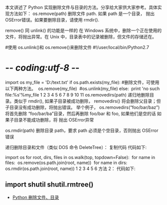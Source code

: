 
本文讲述了 Python 实现删除文件与目录的方法。分享给大家供大家参考。具体实现方法如下：
os.remove(path)
删除文件 path. 如果 path 是一个目录， 抛出 OSError错误。如果要删除目录，请使用 rmdir().

remove() 同 unlink() 的功能是一样的
在 Windows 系统中，删除一个正在使用的文件，将抛出异常。在 Unix 中，目录表中的记录被删除，但文件的存储还在。

#使用 os.unlink()和 os.remove()来删除文件
#!/user/local/bin/Python2.7
# -*- coding:utf-8 -*-
import os
my_file = 'D:/text.txt'
if os.path.exists(my_file):
​    #删除文件，可使用以下两种方法。
​    os.remove(my_file)
​    #os.unlink(my_file)
else:
​    print 'no such file:%s'%my_file
1
2
3
4
5
6
7
8
9
10
11
os.removedirs(path)
递归地删除目录。类似于 rmdir(), 如果子目录被成功删除， removedirs() 将会删除父目录；但子目录没有成功删除，将抛出错误。
举个例子， os.removedirs(“foo/bar/baz”) 将首先删除 “foo/bar/ba”目录，然后再删除 foo/bar 和 foo, 如果他们是空的话
如果子目录不能成功删除，将 抛出 OSError异常

os.rmdir(path)
删除目录 path，要求 path 必须是个空目录，否则抛出 OSError 错误

递归删除目录和文件（类似 DOS 命令 DeleteTree）：
复制代码 代码如下:

import os
for root, dirs, files in os.walk(top, topdown=False):
​    for name in files:
​        os.remove(os.path.join(root, name))
​    for name in dirs:
​        os.rmdir(os.path.join(root, name))
1
2
3
4
5
6
方法 2：
代码如下:

import shutil
shutil.rmtree()
---------------------




- [Python 删除文件、目录](https://blog.csdn.net/MuWinter/article/details/77196261)
